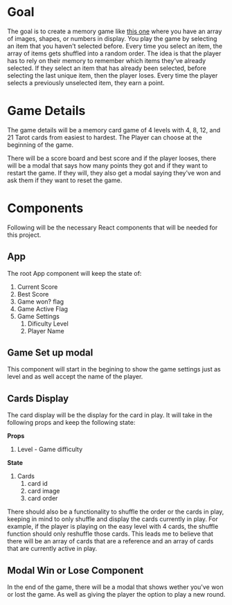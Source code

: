 # Goal

The goal is to create a memory game like [this one](https://heldersrvio.github.io/Memory-Card-Game/) where you have an array of images, shapes, or numbers in display. You play the game by selecting an item that you haven't selected before. Every time you select an item, the array of items gets shuffled into a random order. The idea is that the player has to rely on their memory to remember which items they've already selected. If they select an item that has already been selected, before selecting the last unique item, then the player loses. Every time the player selects a previously unselected item, they earn a point.

# Game Details

The game details will be a memory card game of 4 levels with 4, 8, 12, and 21 Tarot cards from easiest to hardest. The Player can choose at the beginning of the game.

There will be a score board and best score and if the player looses, there will be a modal that says how many points they got and if they want to restart the game. If they will, they also get a modal saying they've won and ask them if they want to reset the game.

# Components

Following will be the necessary React components that will be needed for this project.

## App

The root App component will keep the state of:

1. Current Score
2. Best Score
3. Game won? flag
4. Game Active Flag
5. Game Settings
   1. Dificulty Level
   2. Player Name

## Game Set up modal

This component will start in the begining to show the game settings just as level and as well accept the name of the player.

## Cards Display

The card display will be the display for the card in play. It will take in the following props and keep the following state:

**Props**
1. Level - Game difficulty

**State**
1. Cards
   1. card id
   2. card image
   3. card order

There should also be a functionality to shuffle the order or the cards in play, keeping in mind to only shuffle and display the cards currently in play. For example, if the player is playing on the easy level with 4 cards, the shuffle function should only reshuffle those cards. This leads me to believe that there will be an array of cards that are a reference and an array of cards that are currently active in play.

## Modal Win or Lose Component

In the end of the game, there will be a modal that shows wether you've won or lost the game. As well as giving the player the option to play a new round.